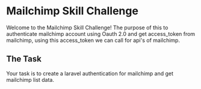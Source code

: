 Mailchimp Skill Challenge
==========================================
Welcome to the Mailchimp Skill Challenge! The purpose of this to authenticate mailchimp account using Oauth 2.0 and get access_token from mailchimp, using this access_token we can call for api's of mailchimp.  

## The Task
Your task is to create a laravel authentication for mailchimp and get mailchimp list data.

